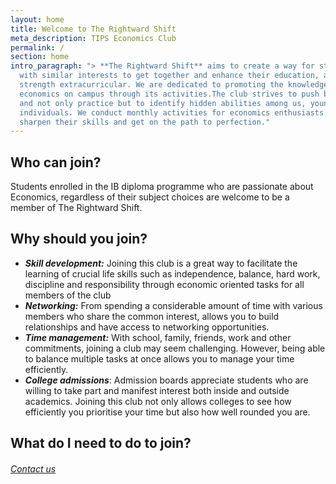```yaml
---
layout: home
title: Welcome to The Rightward Shift
meta_description: TIPS Economics Club
permalink: /
section: home
intro_paragraph: "> **The Rightward Shift** aims to create a way for students
  with similar interests to get together and enhance their education, as well as
  strength extracurricular. We are dedicated to promoting the knowledge of
  economics on campus through its activities.The club strives to push boundaries
  and not only practice but to identify hidden abilities among us, young
  individuals. We conduct monthly activities for economics enthusiasts to
  sharpen their skills and get on the path to perfection."
---
```

## Who can join?

Students enrolled in the IB diploma programme who are passionate about Economics, regardless of their subject choices are welcome to be a member of The Rightward Shift.

## Why should you join?

* ***Skill development:*** Joining this club is a great way to facilitate the learning of crucial life skills such as independence, balance, hard work, discipline and responsibility through economic oriented tasks for all members of the club
* ***Networking:*** From spending a considerable amount of time with various members who share the common interest, allows you to build relationships and have access to networking opportunities.
* ***Time management:*** With school, family, friends, work and other commitments, joining a club may seem challenging. However, being able to balance multiple tasks at once allows you to manage your time efficiently.
* ***College admissions***: Admission boards appreciate students who are willing to take part and manifest interest both inside and outside academics. Joining this club not only allows colleges to see how efficiently you prioritise your time but also how well rounded you are.

## What do I need to do to join?

###### [Contact us](https://dpeconclub.netlify.app/contact)